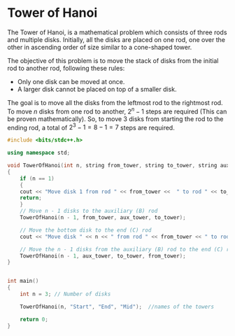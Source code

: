 # Tower of Hanoi

The Tower of Hanoi, is a mathematical problem which consists of three rods and multiple disks. Initially, all the disks are placed on one rod, one over the other in ascending order of size similar to a cone-shaped tower.

The objective of this problem is to move the stack of disks from the initial rod to another rod, following these rules:

-   Only one disk can be moved at once.
-   A larger disk cannot be placed on top of a smaller disk.

The goal is to move all the disks from the leftmost rod to the rightmost rod. To move $n$ disks from one rod to another, $2^n - 1$ steps are required (This can be proven mathematically). So, to move $3$ disks from starting the rod to the ending rod, a total of $2^3 - 1 = 8 - 1 = 7$ steps are required.

```cpp
#include <bits/stdc++.h>

using namespace std;

void TowerOfHanoi(int n, string from_tower, string to_tower, string aux_tower)
{
    if (n == 1)
    {
    cout << "Move disk 1 from rod " << from_tower <<  " to rod " << to_tower<<endl;
    return;
    }
    // Move n - 1 disks to the auxiliary (B) rod
    TowerOfHanoi(n - 1, from_tower, aux_tower, to_tower);

    // Move the bottom disk to the end (C) rod
    cout << "Move disk " << n << " from rod " << from_tower << " to rod " << to_tower << endl;

    // Move the n - 1 disks from the auxiliary (B) rod to the end (C) rod
    TowerOfHanoi(n - 1, aux_tower, to_tower, from_tower);
}


int main()
{
    int n = 3; // Number of disks

    TowerOfHanoi(n, "Start", "End", "Mid");  //names of the towers

    return 0;
}
```
